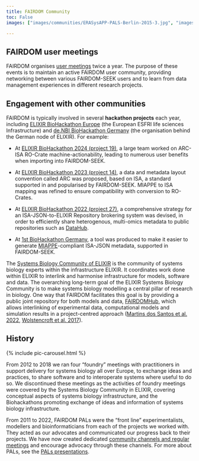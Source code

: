 ```yaml
---
title: FAIRDOM Community
toc: False
images: ["images/communities/ERASysAPP-PALS-Berlin-2015-3.jpg", "images/communities/Gruppe_15-09-15_0005_a_0.jpg","images/communities/neu1.jpg","images/communities/neu7.jpg","images/communities/neu8.jpg", "images/communities/old1.jpg", "images/communities/old2.jpg", "images/communities/old5.jpg", "images/communities/Workshop_Olga_Krebs_157.jpg"]

---
```


## FAIRDOM user meetings

FAIRDOM organises [user meetings](https://fair-dom.org/events) twice a year. The purpose of these events is to maintain an active FAIRDOM user community, providing networking between various FAIRDOM-SEEK users and to learn from data management experiences in different research projects. 

## Engagement with other communities

FAIRDOM is typically involved in several **hackathon projects** each year, including [ELIXIR BioHackathon Europe](https://biohackathon-europe.org) (the European ESFRI life sciences Infrastructure) and [de.NBI BioHackathon Germany](https://www.denbi.de/de-nbi-events) (the organisation behind the German node of ELIXIR). For example:

- At [ELIXIR BioHackathon 2024 (project 19)](https://github.com/elixir-europe/biohackathon-projects-2024/blob/main/19.md), a large team worked on ARC-ISA RO-Crate machine-actionability, leading to  numerous user benefits when importing into FAIRDOM-SEEK.

- At [ELIXIR BioHackathon 2023 (project 14)](https://osf.io/preprints/biohackrxiv/7y2jh), a data and metadata layout convention called ARC was proposed, based on ISA, a standard supported in and popularised by FAIRDOM-SEEK. MIAPPE to ISA mapping was refined to ensure compatibility with conversion to RO-Crates.
- At [ELIXIR BioHackathon 2022 (project 27)](https://github.com/elixir-europe/biohackathon-projects-2022/blob/main/27/paper.md), a comprehensive strategy for an ISA-JSON-to-ELIXIR Repository brokering system was devised, in order to efficiently share heterogenous, multi-omics metadata to public repositories such as [DataHub](/fairdom-in-use/Datahub).
- At [1st BioHackathon Germany](https://www.denbi.de/de-nbi-events/1479-miappe-wizard-enabling-easy-creation-of-miappe-compliant-isa-metadata-for-plant-phenotyping-experiments), a tool was produced to make it easier to generate [MIAPPE](/fairdom-in-use/plant-is-and-miappe)-compliant ISA-JSON metadata, supported in FAIRDOM-SEEK. 

The [Systems Biology Community of ELIXIR](https://elixir-europe.org/communities/systems-biology) is the community of systems biology experts within the infrastructure ELIXIR. It coordinates work done within ELIXIR to interlink and harmonise infrastructure for models, software and data. The overarching long-term goal of the ELIXIR Systems Biology Community is to make systems biology modelling a central pillar of research in biology. 
One way that FAIRDOM facilitates this goal is by providing a public joint repository for both models and data, [FAIRDOMHub](/fairdom-in-use/fairdomhub), 
which allows interlinking of experimental data, computational models and simulation results in a project-centred approach 
([Martins dos Santos et al. 2022](https://f1000research.com/articles/11-1265/v1), [Wolstencroft et al. 2017](https://doi.org/10.1093/nar/gkw1032)).


## History

{% include pic-carousel.html %}

From 2012 to 2018 we ran four “foundry” meetings with practitioners in support delivery for systems biology all over Europe, to exchange ideas and practices, to share software and to interoperate systems where useful to do so. We discontinued these meetings as the activities of foundry meetings were covered by the Systems Biology Community in ELIXIR, covering  conceptual aspects of systems biology infrastructure, and the Biohackathons promoting exchange of ideas and information of systems biology infrastructure.

From 2011 to 2022, FAIRDOM PALs were the “front line” experimentalists, modellers and bioinformaticians from each of the projects we worked with. They acted as our advocates and communicated our progress back to their projects. We have now created dedicated [community channels and regular meetings](/get_involved) and encourage advocacy through these channels. For more about PALs, see the [PALs presentations](https://fairdomhub.org/presentations?filter%5Bquery%5D=pals&order=created_at_desc). 
